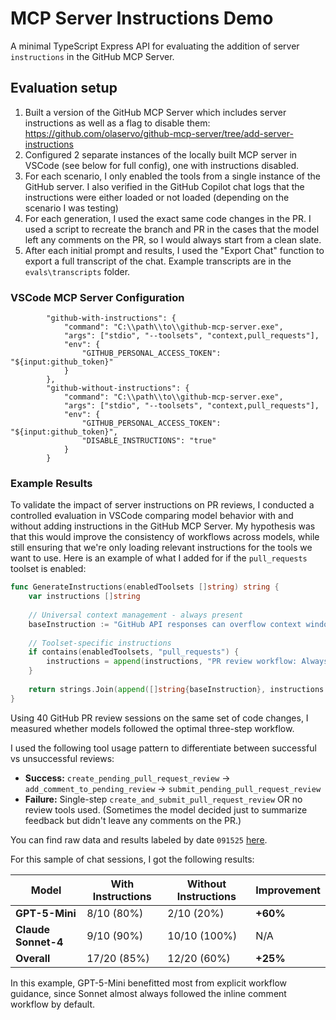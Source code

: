 # MCP Server Instructions Demo

A minimal TypeScript Express API for evaluating the addition of server `instructions` in the GitHub MCP Server.

## Evaluation setup

1. Built a version of the GitHub MCP Server which includes server instructions as well as a flag to disable them: https://github.com/olaservo/github-mcp-server/tree/add-server-instructions
2. Configured 2 separate instances of the locally built MCP server in VSCode (see below for full config), one with instructions disabled.
3. For each scenario, I only enabled the tools from a single instance of the GitHub server.  I also verified in the GitHub Copilot chat logs that the instructions were either loaded or not loaded (depending on the scenario I was testing)
4. For each generation, I used the exact same code changes in the PR. I used a script to recreate the branch and PR in the cases that the model left any comments on the PR, so I would always start from a clean slate.
5. After each initial prompt and results, I used the "Export Chat" function to export a full transcript of the chat.  Example transcripts are in the `evals\transcripts` folder.

### VSCode MCP Server Configuration

```
		"github-with-instructions": {
			"command": "C:\\path\\to\\github-mcp-server.exe",
			"args": ["stdio", "--toolsets", "context,pull_requests"],
			"env": {
				"GITHUB_PERSONAL_ACCESS_TOKEN": "${input:github_token}"
			}
		},
		"github-without-instructions": {
			"command": "C:\\path\\to\\github-mcp-server.exe",
			"args": ["stdio", "--toolsets", "context,pull_requests"],
			"env": {
				"GITHUB_PERSONAL_ACCESS_TOKEN": "${input:github_token}",
				"DISABLE_INSTRUCTIONS": "true"
			}
		}
```

### Example Results

To validate the impact of server instructions on PR reviews, I conducted a controlled evaluation in VSCode comparing model behavior with and without adding instructions in the GitHub MCP Server.  My hypothesis was that this would improve the consistency of workflows across models, while still ensuring that we're only loading relevant instructions for the tools we want to use.  Here is an example of what I added for if the `pull_requests` toolset is enabled:

```go
func GenerateInstructions(enabledToolsets []string) string {
    var instructions []string
    
    // Universal context management - always present
    baseInstruction := "GitHub API responses can overflow context windows. Strategy: 1) Always prefer 'search_*' tools over 'list_*' tools when possible, 2) Process large datasets in batches of 5-10 items, 3) For summarization tasks, fetch minimal data first, then drill down into specifics."
    
    // Toolset-specific instructions
    if contains(enabledToolsets, "pull_requests") {
        instructions = append(instructions, "PR review workflow: Always use 'create_pending_pull_request_review' → 'add_comment_to_pending_review' → 'submit_pending_pull_request_review' for complex reviews with line-specific comments.")
    }
    
    return strings.Join(append([]string{baseInstruction}, instructions...), " ")
}
```

Using 40 GitHub PR review sessions on the same set of code changes, I measured whether models followed the optimal three-step workflow.

I used the following tool usage pattern to differentiate between successful vs unsuccessful reviews:

- **Success:** `create_pending_pull_request_review` → `add_comment_to_pending_review` → `submit_pending_pull_request_review`
- **Failure:** Single-step `create_and_submit_pull_request_review` OR no review tools used.  (Sometimes the model decided just to summarize feedback but didn't leave any comments on the PR.)

You can find raw data and results labeled by date `091525` [here](https://github.com/olaservo/mcp-server-instructions-demo/tree/main/evals/).

For this sample of chat sessions, I got the following results:

| Model | With Instructions | Without Instructions | Improvement |
|-------|------------------|---------------------|-------------|
| **GPT-5-Mini** | 8/10 (80%) | 2/10 (20%) | **+60%** |
| **Claude Sonnet-4** | 9/10 (90%) | 10/10 (100%) | N/A |
| **Overall** | 17/20 (85%) | 12/20 (60%) | **+25%** |

In this example, GPT-5-Mini benefitted most from explicit workflow guidance, since Sonnet almost always followed the inline comment workflow by default.
